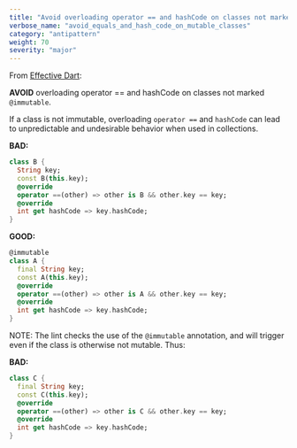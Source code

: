 ```yaml
---
title: "Avoid overloading operator == and hashCode on classes not marked `@immutable`."
verbose_name: "avoid_equals_and_hash_code_on_mutable_classes"
category: "antipattern"
weight: 70
severity: "major"
---
```

From [Effective Dart](https://dart.dev/effective-dart/design#avoid-defining-custom-equality-for-mutable-classes):

**AVOID** overloading operator == and hashCode on classes not marked `@immutable`.

If a class is not immutable, overloading `operator ==` and `hashCode` can
lead to unpredictable and undesirable behavior when used in collections.

**BAD:**
```dart
class B {
  String key;
  const B(this.key);
  @override
  operator ==(other) => other is B && other.key == key;
  @override
  int get hashCode => key.hashCode;
}
```

**GOOD:**
```dart
@immutable
class A {
  final String key;
  const A(this.key);
  @override
  operator ==(other) => other is A && other.key == key;
  @override
  int get hashCode => key.hashCode;
}
```

NOTE: The lint checks the use of the `@immutable` annotation, and will trigger
even if the class is otherwise not mutable. Thus:

**BAD:**
```dart
class C {
  final String key;
  const C(this.key);
  @override
  operator ==(other) => other is C && other.key == key;
  @override
  int get hashCode => key.hashCode;
}
```
